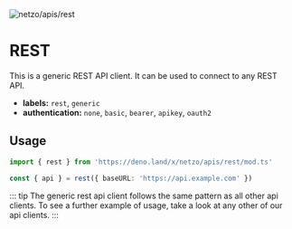 <img src="https://raw.githubusercontent.com/netzo/netzo/main/assets/apis/rest.svg" alt="netzo/apis/rest" class="mb-5 w-75px">

# REST

This is a generic REST API client. It can be used to connect to any REST API.

- **labels:** `rest`, `generic`
- **authentication:** `none`, `basic`, `bearer`, `apikey`, `oauth2`

## Usage

```ts
import { rest } from 'https://deno.land/x/netzo/apis/rest/mod.ts'

const { api } = rest({ baseURL: 'https://api.example.com' })
```

::: tip The generic rest api client follows the same pattern as all other api clients. To see a further example of usage, take a look at any other of our api clients.
:::